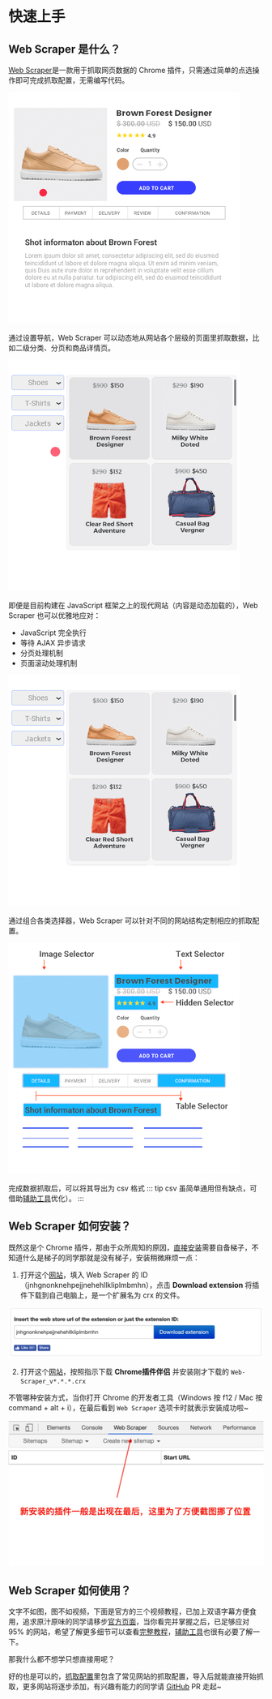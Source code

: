 # 快速上手
## Web Scraper 是什么？
[Web Scraper](https://www.webscraper.io/)是一款用于抓取网页数据的 Chrome 插件，只需通过简单的点选操作即可完成抓取配置，无需编写代码。

![Point and click interface](./interface.gif)

通过设置导航，Web Scraper 可以动态地从网站各个层级的页面里抓取数据，比如二级分类、分页和商品详情页。

![Extract data from dynamic web sites](./dynamic.gif)

即便是目前构建在 JavaScript 框架之上的现代网站（内容是动态加载的），Web Scraper 也可以优雅地应对：
- JavaScript 完全执行
- 等待 AJAX 异步请求
- 分页处理机制
- 页面滚动处理机制

![Built for the modern web](./more.gif)

通过组合各类选择器，Web Scraper 可以针对不同的网站结构定制相应的抓取配置。

![Modular selector system](./selector.png)

完成数据抓取后，可以将其导出为 csv 格式
::: tip
csv 虽简单通用但有缺点，可借助[辅助工具](/tool/)优化）。
:::

## Web Scraper 如何安装？
既然这是个 Chrome 插件，那由于众所周知的原因，[直接安装](https://chrome.google.com/webstore/detail/web-scraper/jnhgnonknehpejjnehehllkliplmbmhn?hl=en)需要自备梯子，不知道什么是梯子的同学那就是没有梯子，安装稍微麻烦一点：
1. 打开这个[网站](https://chrome-extension-downloader.com/)，填入 Web Scraper 的 ID（jnhgnonknehpejjnehehllkliplmbmhn），点击 **Download extension** 将插件下载到自己电脑上，是一个扩展名为 crx 的文件。

![Download extension](./crx.png)

2. 打开这个[网站](http://www.webappbus.com/)，按照指示下载 **Chrome插件伴侣** 并安装刚才下载的 `Web-Scraper_v*.*.*.crx`

不管哪种安装方式，当你打开 Chrome 的开发者工具（Windows 按 f12 / Mac 按 command + alt + i），在最后看到 `Web Scraper` 选项卡时就表示安装成功啦~

![Dev Tool Tab](./devtool.png)

## Web Scraper 如何使用？
文字不如图，图不如视频，下面是官方的三个视频教程，已加上双语字幕方便食用，追求原汁原味的同学请移步[官方页面](https://www.webscraper.io/tutorials)，当你看完并掌握之后，已足够应对 95% 的网站，希望了解更多细节可以查看[完整教程](/tutorial/)，[辅助工具](/tool/)也很有必要了解一下。

那我什么都不想学只想直接用呢？

好的也是可以的，[抓取配置](/sitemap/)里包含了常见网站的抓取配置，导入后就能直接开始抓取，更多网站将逐步添加，有兴趣有能力的同学请 [GitHub](https://github.com/onedayl/wst) PR 走起~
